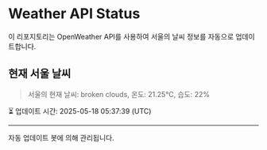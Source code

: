 
# Weather API Status

이 리포지토리는 OpenWeather API를 사용하여 서울의 날씨 정보를 자동으로 업데이트합니다.

## 현재 서울 날씨
> 서울의 현재 날씨: broken clouds, 온도: 21.25°C, 습도: 22%

⏳ 업데이트 시간: 2025-05-18 05:37:39 (UTC)

---
자동 업데이트 봇에 의해 관리됩니다.
